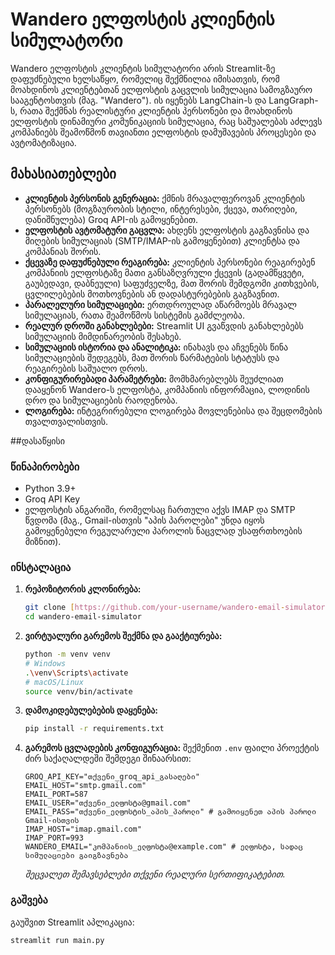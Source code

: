 # Wandero ელფოსტის კლიენტის სიმულატორი

Wandero ელფოსტის კლიენტის სიმულატორი არის Streamlit-ზე დაფუძნებული ხელსაწყო, რომელიც შექმნილია იმისათვის, რომ მოახდინოს კლიენტებთან ელფოსტის გაცვლის სიმულაცია სამოგზაურო სააგენტოსთვის (მაგ. "Wandero"). ის იყენებს LangChain-ს და LangGraph-ს, რათა შექმნას რეალისტური კლიენტის პერსონები და მოახდინოს ელფოსტის დინამიური კომუნიკაციის სიმულაცია, რაც საშუალებას აძლევს კომპანიებს შეამოწმონ თავიანთი ელფოსტის დამუშავების პროცესები და ავტომატიზაცია.

## მახასიათებლები

* **კლიენტის პერსონის გენერაცია:** ქმნის მრავალფეროვან კლიენტის პერსონებს (მოგზაურობის სტილი, ინტერესები, ქცევა, თარიღები, დანიშნულება) Groq API-ის გამოყენებით.
* **ელფოსტის ავტომატური გაცვლა:** ახდენს ელფოსტის გაგზავნისა და მიღების სიმულაციას (SMTP/IMAP-ის გამოყენებით) კლიენტსა და კომპანიას შორის.
* **ქცევაზე დაფუძნებული რეაგირება:** კლიენტის პერსონები რეაგირებენ კომპანიის ელფოსტაზე მათი განსაზღვრული ქცევის (გადამწყვეტი, გაუბედავი, დაბნეული) საფუძველზე, მათ შორის შემდგომი კითხვების, ცვლილებების მოთხოვნების ან დადასტურებების გაგზავნით.
* **პარალელური სიმულაციები:** ერთდროულად აწარმოებს მრავალ სიმულაციას, რათა შეამოწმოს სისტემის გამძლეობა.
* **რეალურ დროში განახლებები:** Streamlit UI გვაწვდის განახლებებს სიმულაციის მიმდინარეობის შესახებ.
* **სიმულაციის ისტორია და ანალიტიკა:** ინახავს და აჩვენებს წინა სიმულაციების შედეგებს, მათ შორის წარმატების სტატუსს და რეაგირების საშუალო დროს.
* **კონფიგურირებადი პარამეტრები:** მომხმარებლებს შეუძლიათ დააყენონ Wandero-ს ელფოსტა, კომპანიის ინფორმაცია, ლოდინის დრო და სიმულაციების რაოდენობა.
* **ლოგირება:** ინტეგრირებული ლოგირება მოვლენებისა და შეცდომების თვალთვალისთვის.

##დასაწყისი

### წინაპირობები

* Python 3.9+
* Groq API Key
* ელფოსტის ანგარიში, რომელსაც ჩართული აქვს IMAP და SMTP წვდომა (მაგ., Gmail-ისთვის "აპის პაროლები" უნდა იყოს გამოყენებული რეგულარული პაროლის ნაცვლად უსაფრთხოების მიზნით).

### ინსტალაცია

1.  **რეპოზიტორის კლონირება:**

    ```bash
    git clone [https://github.com/your-username/wandero-email-simulator.git](https://github.com/your-username/wandero-email-simulator.git)
    cd wandero-email-simulator
    ```

2.  **ვირტუალური გარემოს შექმნა და გააქტიურება:**

    ```bash
    python -m venv venv
    # Windows
    .\venv\Scripts\activate
    # macOS/Linux
    source venv/bin/activate
    ```

3.  **დამოკიდებულებების დაყენება:**

    ```bash
    pip install -r requirements.txt
    ```

4.  **გარემოს ცვლადების კონფიგურაცია:**
    შექმენით `.env` ფაილი პროექტის ძირ საქაღალდეში შემდეგი შინაარსით:

    ```env
    GROQ_API_KEY="თქვენი_groq_api_გასაღები"
    EMAIL_HOST="smtp.gmail.com"
    EMAIL_PORT=587
    EMAIL_USER="თქვენი_ელფოსტა@gmail.com"
    EMAIL_PASS="თქვენი_ელფოსტის_აპის_პაროლი" # გამოიყენეთ აპის პაროლი Gmail-ისთვის
    IMAP_HOST="imap.gmail.com"
    IMAP_PORT=993
    WANDERO_EMAIL="კომპანიის_ელფოსტა@example.com" # ელფოსტა, სადაც სიმულაციები გაიგზავნება
    ```
    *შეცვალეთ შემავსებლები თქვენი რეალური სერთიფიკატებით.*

### გაშვება

გაუშვით Streamlit აპლიკაცია:

```bash
streamlit run main.py
